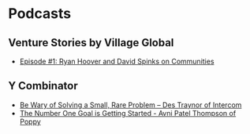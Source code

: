 # Podcasts

## Venture Stories by Village Global

- [Episode #1: Ryan Hoover and David Spinks on Communities](https://www.breaker.audio/venture-stories/e/29293576)

## Y Combinator

- [Be Wary of Solving a Small, Rare Problem – Des Traynor of Intercom](https://blog.ycombinator.com/be-wary-of-solving-a-small-rare-problem-des-traynor-of-intercom/)
- [The Number One Goal is Getting Started - Avni Patel Thompson of Poppy](https://www.youtube.com/watch?v=EOw6izSfzSA)
